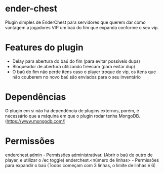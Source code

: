 # ender-chest
Plugin simples de EnderChest para servidores que querem dar como vantagem a jogadores VIP um baú do fim que expanda conforme o seu vip.

# Features do plugin
- Delay para abertura do baú do fim (para evitar possíveis dups)
- Bloqueador de abertura utilizando freecam (para evitar dup)
- O baú do fim não perde itens caso o player troque de vip, os itens que não couberem no novo baú são enviados para o seu inventário

# Dependências
O plugin em si não há dependência de plugins externos, porém, é necessário que a máquina em que o plugin rodar tenha MongoDB. (https://www.mongodb.com/)

# Permissões
enderchest.admin - Permissões administrativar. (Abrir o baú de outro de player, e utilizar o /ec toggle)
enderchest.<número de linhas> - Permissões para expandir o baú (Todos começam com 3 linhas, o limite de linhas é 6)
